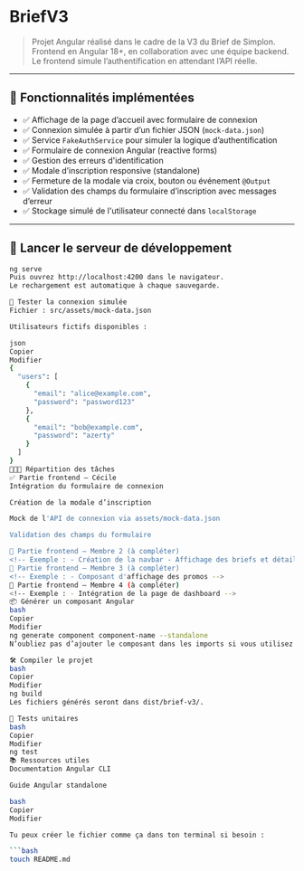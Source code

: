 # BriefV3

> Projet Angular réalisé dans le cadre de la V3 du Brief de Simplon.  
> Frontend en Angular 18+, en collaboration avec une équipe backend.  
> Le frontend simule l’authentification en attendant l’API réelle.

---

## 🧱 Fonctionnalités implémentées

- ✅ Affichage de la page d’accueil avec formulaire de connexion
- ✅ Connexion simulée à partir d’un fichier JSON (`mock-data.json`)
- ✅ Service `FakeAuthService` pour simuler la logique d’authentification
- ✅ Formulaire de connexion Angular (reactive forms)
- ✅ Gestion des erreurs d'identification
- ✅ Modale d’inscription responsive (standalone)
- ✅ Fermeture de la modale via croix, bouton ou événement `@Output`
- ✅ Validation des champs du formulaire d’inscription avec messages d’erreur
- ✅ Stockage simulé de l'utilisateur connecté dans `localStorage`

---

## 🚀 Lancer le serveur de développement

```bash
ng serve
Puis ouvrez http://localhost:4200 dans le navigateur.
Le rechargement est automatique à chaque sauvegarde.

🧪 Tester la connexion simulée
Fichier : src/assets/mock-data.json

Utilisateurs fictifs disponibles :

json
Copier
Modifier
{
  "users": [
    {
      "email": "alice@example.com",
      "password": "password123"
    },
    {
      "email": "bob@example.com",
      "password": "azerty"
    }
  ]
}
🧑‍🤝‍🧑 Répartition des tâches
✅ Partie frontend – Cécile
Intégration du formulaire de connexion

Création de la modale d’inscription

Mock de l'API de connexion via assets/mock-data.json

Validation des champs du formulaire

🔲 Partie frontend – Membre 2 (à compléter)
<!-- Exemple : - Création de la navbar - Affichage des briefs et détails -->
🔲 Partie frontend – Membre 3 (à compléter)
<!-- Exemple : - Composant d'affichage des promos -->
🔲 Partie frontend – Membre 4 (à compléter)
<!-- Exemple : - Intégration de la page de dashboard -->
📦 Générer un composant Angular
bash
Copier
Modifier
ng generate component component-name --standalone
N’oubliez pas d’ajouter le composant dans les imports si vous utilisez Angular standalone.

🛠️ Compiler le projet
bash
Copier
Modifier
ng build
Les fichiers générés seront dans dist/brief-v3/.

🧪 Tests unitaires
bash
Copier
Modifier
ng test
📚 Ressources utiles
Documentation Angular CLI

Guide Angular standalone

bash
Copier
Modifier

Tu peux créer le fichier comme ça dans ton terminal si besoin :

```bash
touch README.md
